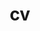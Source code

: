 ---
layout: cv
permalink: /cv/
title: cv
nav: true
nav_order: 5
cv_pdf: CV_Industrial.pdf
description: Use the button on the right to see my CV.
toc:
  sidebar: left
---